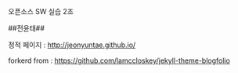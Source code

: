 오픈소스 SW 실습 2조

##전윤태##


정적 페이지 : http://jeonyuntae.github.io/


forkerd from : https://github.com/lamccloskey/jekyll-theme-blogfolio
